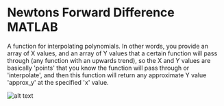# Newtons Forward Difference MATLAB
A function for interpolating polynomials. 
In other words, you provide an array of X values, and an array of Y values that a certain function will pass through (any function with an upwards trend), so the X and Y values are basically 'points' that you know the function will pass through or 'interpolate', and then this function will return any approximate Y value 'approx_y' at the specified 'x' value. 

![alt text](https://sameradeeb-new.srv.ualberta.ca/wp-content/uploads/Interpolation1.png)

